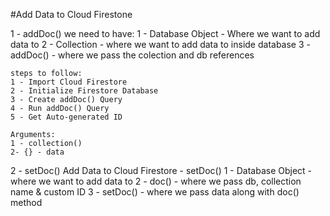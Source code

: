 #Add Data to Cloud Firestone

1 - addDoc()
    we need to have:
    1 - Database Object - Where we want to add data to
    2 - Collection - where we want to add data to inside database
    3 - addDoc() - where we pass the colection and db references

    steps to follow:
    1 - Import Cloud Firestore
    2 - Initialize Firestore Database
    3 - Create addDoc() Query
    4 - Run addDoc() Query
    5 - Get Auto-generated ID

    Arguments:
    1 - collection()
    2- {} - data


2 - setDoc()
    Add Data to Cloud Firestore - setDoc()
    1 - Database Object - where we want to add data to
    2 - doc() - where we pass db, collection name & custom ID
    3 - setDoc() - where we pass data along with doc() method